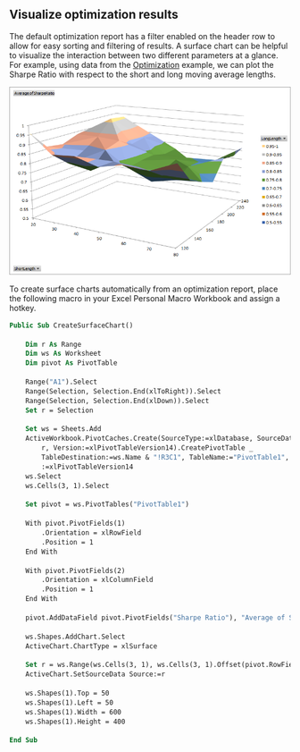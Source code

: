 ## Visualize optimization results
The default optimization report has a filter enabled on the header row to allow for easy sorting and filtering of results. A surface chart can be helpful to visualize the interaction between two different parameters at a glance. For example, using data from the [Optimization](../docs/Optimization.md#optimization-reporting) example, we can plot the Sharpe Ratio with respect to the short and long moving average lengths.

![SurfaceChart](../images/OptResults2.png)

To create surface charts automatically from an optimization report, place the following macro in your Excel Personal Macro Workbook and assign a hotkey.
```vb
Public Sub CreateSurfaceChart()

    Dim r As Range
    Dim ws As Worksheet
    Dim pivot As PivotTable
   
    Range("A1").Select
    Range(Selection, Selection.End(xlToRight)).Select
    Range(Selection, Selection.End(xlDown)).Select
    Set r = Selection
    
    Set ws = Sheets.Add
    ActiveWorkbook.PivotCaches.Create(SourceType:=xlDatabase, SourceData:= _
        r, Version:=xlPivotTableVersion14).CreatePivotTable _
        TableDestination:=ws.Name & "!R3C1", TableName:="PivotTable1", DefaultVersion _
        :=xlPivotTableVersion14
    ws.Select
    ws.Cells(3, 1).Select
    
    Set pivot = ws.PivotTables("PivotTable1")
    
    With pivot.PivotFields(1)
        .Orientation = xlRowField
        .Position = 1
    End With
    
    With pivot.PivotFields(2)
        .Orientation = xlColumnField
        .Position = 1
    End With
    
    pivot.AddDataField pivot.PivotFields("Sharpe Ratio"), "Average of SharpeRatio", xlAverage
    
    ws.Shapes.AddChart.Select
    ActiveChart.ChartType = xlSurface
    
    Set r = ws.Range(ws.Cells(3, 1), ws.Cells(3, 1).Offset(pivot.RowFields.Count, pivot.ColumnFields.Count))
    ActiveChart.SetSourceData Source:=r
    
    ws.Shapes(1).Top = 50
    ws.Shapes(1).Left = 50
    ws.Shapes(1).Width = 600
    ws.Shapes(1).Height = 400
    
End Sub
```